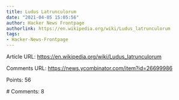 ```yaml
---
title: Ludus Latrunculorum
date: "2021-04-05 15:05:56"
author: Hacker News Frontpage
authorlink: https://en.wikipedia.org/wiki/Ludus_latrunculorum
tags:
- Hacker-News-Frontpage
---
```


<p>Article URL: <a href="https://en.wikipedia.org/wiki/Ludus_latrunculorum">https://en.wikipedia.org/wiki/Ludus_latrunculorum</a></p>
<p>Comments URL: <a href="https://news.ycombinator.com/item?id=26699986">https://news.ycombinator.com/item?id=26699986</a></p>
<p>Points: 56</p>
<p># Comments: 8</p>
